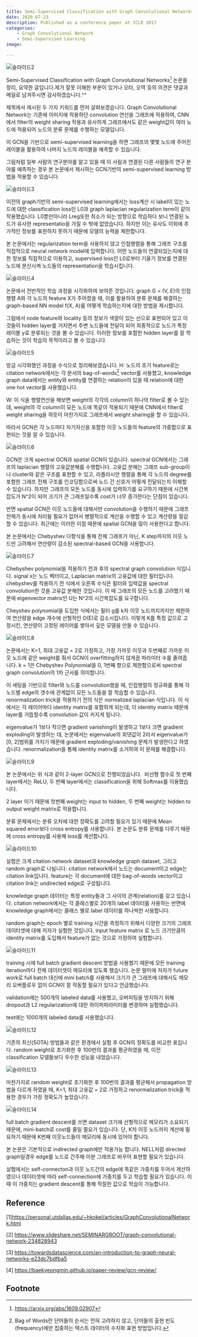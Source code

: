 ```yaml
---
title: Semi-Supervised Classification with Graph Convolutional Networks
date: 2020-07-23
description: Published as a conference paper at ICLR 2017
categories:
    - Graph Convolutional Network
    - Semi-Supervised Learning
image: 

---
```


![슬라이드2](https://user-images.githubusercontent.com/33539468/88361872-80afc900-cdb5-11ea-9085-4d55d7c80752.PNG)

Semi-Supervised Classification with Graph Convolutional Networks[^1] 논문을 정리, 요약한 글입니다.제가 잘못 이해한 부분이 있거나 오타, 오역 등의 의견은 댓글과 메일로 남겨주시면 감사하겠습니다.^^

제목에서 제시된 두 가지 키워드를 먼저 살펴보겠습니다. 
Graph Convolutional Network는 기존에 이미지에 적용하던 convolution 연산을 그래프에 적용하여, CNN에서 filter의 weight sharing 작용과 유사하게 그래프에서도 같은 weight값이 여러 노드에 적용되어 노드의 분류 문제를 수행하는 모델입니다. 

이 GCN을 기반으로 semi-supervised learning을 하면 그래프의 몇몇 노드에 주어진 레이블을 활용하여 나머지 노드의 레이블을 예측할 수 있습니다.

그림처럼 일부 사람의 연구분야를 알고 있을 때 이 사람과 연결된 다른 사람들의 연구 분야를 예측하는 경우 본 논문에서 제시하는 GCN기반의 semi-supervised learning 방법을 적용할 수 있습니다.


<!-- ## Background -->

![슬라이드3](https://user-images.githubusercontent.com/33539468/88361874-81e0f600-cdb5-11ea-8d8d-19e454864969.PNG)

이전의 graph기반의 semi-supervised learning에서는 loss계산 시 label이 있는 노드에 대한 classification loss인 L0과 graph laplacian regularization term이 같이 작용했습니다. L0뿐만아니라 Lreg또한 최소가 되는 방향으로 학습하다 보니 연결된 노드가 유사한 representatio을 가질 수 밖에 없었습니다. 하지만 이는 유사도 이외에 추가적인 정보를 표현하지 못하기 때문에 모델의 능력을 제한합니다. 

본 논문에서는 regularization term을 사용하지 않고 인접행렬을 통해 그래프 구조를 직접적으로 neural network model에 입력합니다. 어떤 노드들이 연결되있는지에 대한 정보를 직접적으로 이용하고, supervised loss인 L0로부터 기울기 정보를 연결된 노드에 분산시켜 노드들의 representation을 학습시킵니다. 


<!-- ## Main Idea -->

![슬라이드4](https://user-images.githubusercontent.com/33539468/88361875-83122300-cdb5-11ea-8683-fd20027c7251.PNG)

논문에서 전반적인 학습 과정을 시각화하여 보여준 것입니다. 
graph G = (V, E)의 인접행렬 A와 각 노드의 feature X가 주어졌을 때, 
이를 활용하여 분류 문제를 해결하는 graph-based NN model f(X, A)를 어떻게 학습하는지에 대한 방법을 제시합니다. 

그림에서 node feature와 locality 등의 정보가 색깔이 있는 선으로 표현되어 있고 이것들이 hidden layer를 거치면서 주변 노드들에 전달이 되어 최종적으로 노드가 특정 레이블 y로 분류되는 것을 볼 수 있습니다. 이러한 정보를 포함한 hidden layer를 잘 학습하는 것이 학습의 목적이라고 볼 수 있습니다. 


<!-- ## Graph Convolutional Network -->

![슬라이드5](https://user-images.githubusercontent.com/33539468/88361876-84435000-cdb5-11ea-8c83-6cd78d53bdf2.PNG)


방금 시각화했던 과정을 수식으로 정리해보겠습니다. 
H: 노드의 초기 feature로는 citation network에서는 각 문서의 bag-of-words[^2]  vector를 사용했고, knowledge graph data에서는 entity와 entity를 연결하는 relation이 있을 때 relation에 대한 one hot vector를 사용했습니다.

W: 이 식을 행렬연산을 해보면 weight의 각각의 column이 하나의 filter로 볼 수 있는데, weight의 각 column이 모든 노드에 똑같이 적용되기 때문에 CNN에서 filter로 weight sharing을 하듯이 마찬가지로 그래프에서 weight sharing을 할 수 있습니다.

따라서 GCN은 각 노드마다 자기자신을 포함한 이웃 노드들의 feature의 가중합으로 표현되는 것을 알 수 있습니다. 

![슬라이드6](https://user-images.githubusercontent.com/33539468/88361877-860d1380-cdb5-11ea-8e96-401ccab12663.PNG)

GCN은 크게 spectral GCN과 spatial GCN이 있습니다.
spectral GCN에서는 그래프의 laplacian 행렬의 고윳값분해를 수행합니다. 고윳값 분해는 그래프 sub-group이나 cluster와 같은 구조를 표현할 수 있고, 라플라시안 행렬을 통해 각 노드의 degree를 포함한 그래프 전체 구조를 인코딩함으로써 노드 간 신호가 어떻게 전달되는지 이해할 수 있습니다.
하지만 그래프의 모든 노드를 동시에 입력하기를 요구하기 때문에 시간복잡도가 N^2이 되어 크기가 큰 그래프일수록 cost가 너무 증가한다는 단점이 있습니다.

반면 spatial GCN은 이웃 노드들에 대해서만 convolution을 수행하기 때문에 그래프 전체가 동시에 처리될 필요가 없어서 병렬적으로 계산을 수행할 수 있고 계산량을 절감할 수 있습니다. 최근에는 이러한 이점 때문에 spatial GCN을 많이 사용한다고 합니다.

본 논문에서는 Chebyshev 다항식을 통해 전체 그래프가 아닌, K step까지의 이웃 노드만 고려해서 연산량이 감소된 spectral-based GCN을 사용합니다. 


<!-- ## Spectral Graph Convolution -->

![슬라이드7](https://user-images.githubusercontent.com/33539468/88361878-860d1380-cdb5-11ea-8e46-27f6079f711f.PNG)

Chebyshev polynomial을 적용하기 전과 후의 spectral graph convolution 식입니다. signal x는 노드 벡터이고, Laplacian matrix의 고윳값에 대한 필터입니다. chebyshev를 적용하기 전 식에서 오른쪽 수식은 필터와 입력값을 spectral convolution한 것을 고유값 분해한 것입니다. 이 때 그래프의 모든 노드를 고려했기 때문에 eigenvector matrix인 U는 N^2의 시간복잡도를 요구합니다. 

Cheyshev polynomial을 도입한 식에서는 필터 g를 k차 이웃 노드까지까지만 제한하여 연산량을 edge 개수에 선형적인 O(E)로 감소시킵니다. 이렇게 K를 특정 값으로 고정시킨, 연산량이 고정된 레이어를 쌓아서 깊은 모델을 만들 수 있습니다. 


<!-- ## Renormalization trick of Laplacian -->

![슬라이드8](https://user-images.githubusercontent.com/33539468/88361880-873e4080-cdb5-11ea-8078-09a361ad3edb.PNG)

논문에서는 K=1, 최대 고윳값 = 2로 가정하고, 가장 가까웃 이웃과 두번째로 가까운 이웃 노드에 같은 weight를 줘서 GCN이 overfitting하지 않게끔 파라미터 수를 줄여줍니다. k = 1은 Chebyshev Polynomial을 0, 1번째 항으로 제한함으로써 spectral graph convolution의 1차 근사를 의미합니다.

이 세팅을 기반으로 filter와 노드를 convolution했을 때, 인접행렬의 정규화를 통해 각 노드별 edge의 갯수에 관계없이 모든 노드들을 잘 학습할 수 있습니다. 
renormalization trick을 적용하기 전의 식은 normalized laplacian 식입니다. 이 식에서는 각 레이어마다 identity matrix를 포함하게 되는데, 이 identity matrix 때문에 layer를 거듭할수록 convolution 값이 커지게 됩니다. 


eigenvalue가 1보다 작으면 gradient vanishing이 발생하고 1보다 크면 gradient exploding이 발생하는 데, 논문에서는 eigenvalue의 최댓값이 2라서 eigenvalue가 [0, 2]범위를 가지기 때문에 gradient exploding/vanishing 문제가 발생한다고 하였습니다. renormalization을 통해 identity matrix를 소거하여 이 문제를 해결합니다.


<!-- ## Semi-Supervised Learning  -->

![슬라이드9](https://user-images.githubusercontent.com/33539468/88361882-87d6d700-cdb5-11ea-9f65-68857eb445bc.PNG)

본 논문에서는 위 식과 같이 2-layer GCN으로 진행되었습니다.  비선형 함수로 첫 번째 layer에서는 ReLU, 두 번째 layer에서는 classification을 위해 Softmax를 이용했습니다.

2 layer 이기 때문에 첫번째 weight는 input to hidden, 두 번째 weight는 hidden to output weight matrix로 작용합니다. 

분류 문제에서는 분류 오차에 대한 정확도를 고려할 필요가 있기 때문에 Mean squared error보다 cross entropy를 사용합니다. 본 논문도 분류 문제를 다루기 때문에 cross entropy를 사용해 loss를 계산합니다. 



<!-- ## Experiment -->

![슬라이드10](https://user-images.githubusercontent.com/33539468/88361883-886f6d80-cdb5-11ea-8d44-cf7cfc632242.PNG)

실험은 크게 citation network dataset과 knowledge graph dataset, 그리고 random graph로 나뉩니다. citation network에서 노드는 document이고 edge는 citation link입니다. feature는 각 document에 대한 bag-of-words vector이고 citation link는 undirected edge로 구성됩니다. 

knowledge graph 데이터는 특정 entity들과 그 사이의 관계(relation)를 갖고 있습니다. citation network에서는 각 클래스별로 20개의 label 데이터를 사용하는 반면에 knowledge graph에서는 클래스 별로 label 데이터를 하나씩만 사용합니다. 

random graph는 epoch 별로 training 시간을 측정하기 위해서 다양한 크기의 그래프 데이터셋에 대해 저자가 실험한 것입니다. input feature matrix 로 노드 크기만큼의 identity matrix를 도입해서 feature가 없는 것으로 가정하여 실험합니다.



![슬라이드11](https://user-images.githubusercontent.com/33539468/88361884-8a393100-cdb5-11ea-85c3-3b31f8eee618.PNG)


training 시에 full batch gradient descent 방법을 사용했기 때문에 모든 training iteration마다 전체 데이터셋이 메모리에 있도록 했습니다. 논문 말미에 저자가 future work로 full batch 대신에 mini batch를 사용해서 크기가 큰 그래프에 대해서도 메모리 오버플로우 없이 GCN이 잘 작동할 필요가 있다고 언급했습니다. 

validation에는 500개의 labeled data를 사용했고, 오버피팅을 방지하기 위해 dropout과 L2 regularization에 대한 하이퍼파라미터를 변경하며 실험했습니다.

test에는 1000개의 labeled data를 사용했습니다.

<!-- ## Results -->

![슬라이드12](https://user-images.githubusercontent.com/33539468/88361885-8a393100-cdb5-11ea-95d5-4a822d3c76af.PNG)

기존의 최신(SOTA) 방법들과 같은 환경에서 실험 후 GCN의 정확도를 비교한 표입니다. random weight로 초기화한 후 100번의 결과를 평균하였을 때, 이전 classification 모델들보다 우수한 성능을 내었습니다. 

![슬라이드13](https://user-images.githubusercontent.com/33539468/88361886-8ad1c780-cdb5-11ea-9784-3c79c1eb8257.PNG)

마찬가지로 random weight로 초기화한 후 100번의 결과를 평균해서 propagation 방법을 다르게 하였을 때, K=1, 최대 고윳값 = 2로 가정하고 renormalization trick을 적용한 경우가 가장 정확도가 높았습니다. 

<!-- ## Future work -->

![슬라이드14](https://user-images.githubusercontent.com/33539468/88361889-8c9b8b00-cdb5-11ea-873d-4f024256402d.PNG)

full batch gradient descent를 쓰면 dataset 크기에 선형적으로 메모리가 소요되기 때문에, mini-batch로 cost를 줄일 필요가 있습니다. 단, K차 이웃 노드까지 계산에 필요하기 때문에 K번째 이웃노드들이 메모리에 동시에 있어야 합니다.

본 논문은 기본적으로 indirected graph에만 적용가능 합니다. NELL처럼 directed graph일경우 edge를 노드로 간주해 이분 그래프로 바꾸어 표현할 필요가 있습니다.

실험에서는 self-connecton과 이웃 노드간의 edge에 똑같은 가중치를 두어서 계산하였으나 데이터셋에 따라 self-connection에 가중치를 두고 학습할 필요가 있습니다. 이 때 이 가중치는 gradient descent를 통해 적절한 값으로 학습이 가능합니다.





## Reference
[1]<https://personal.utdallas.edu/~hkokel/articles/GraphConvolutionalNetwork.html>

[2] <https://www.slideshare.net/SEMINARGROOT/graph-convolutional-network-234828943>

[3] <https://towardsdatascience.com/an-introduction-to-graph-neural-networks-e23dc7bdfba5>

[4] <https://baekyeongmin.github.io/paper-review/gcn-review/>


## Footnote
[^1]: <https://arxiv.org/abs/1609.02907>

[^2]: Bag of Words란 단어들의 순서는 전혀 고려하지 않고, 단어들의 출현 빈도(frequency)에만 집중하는 텍스트 데이터의 수치화 표현 방법입니다.